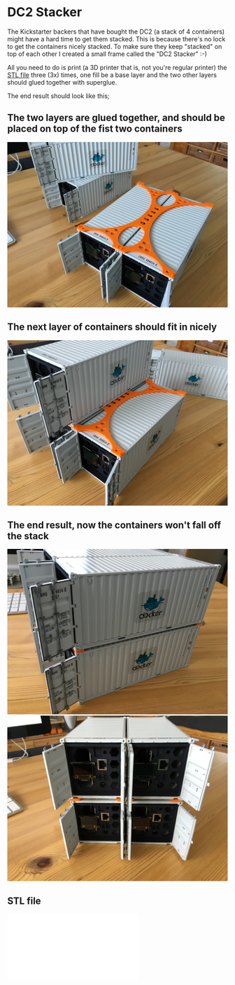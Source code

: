 # DC2 Stacker

The Kickstarter backers that have bought the DC2 (a stack of 4 containers) might have a hard time to get them stacked.
This is because there's no lock to get the containers nicely stacked. To make sure they keep "stacked" on top of each other I created a small frame called the "DC2 Stacker" :-)

All you need to do is print (a 3D printer that is, not you're regular printer) the [STL file](./sources/dc2_stacker.stl) three (3x) times, one fill be a base layer and the two other layers should glued together with superglue.

The end result should look like this;

## The two layers are glued together, and should be placed on top of the fist two containers
![Two layers glued together](./images/dc2_stacker_1.jpg)

## The next layer of containers should fit in nicely
![Build the stack](./images/dc2_stacker_2.jpg)

## The end result, now the containers won't fall off the stack
![End result 1](./images/dc2_stacker_3.jpg)
![End result 2](./images/dc2_stacker_4.jpg)

## STL file
![DC2-Stacker STL file](./sources/dc2_stacker.stl)
